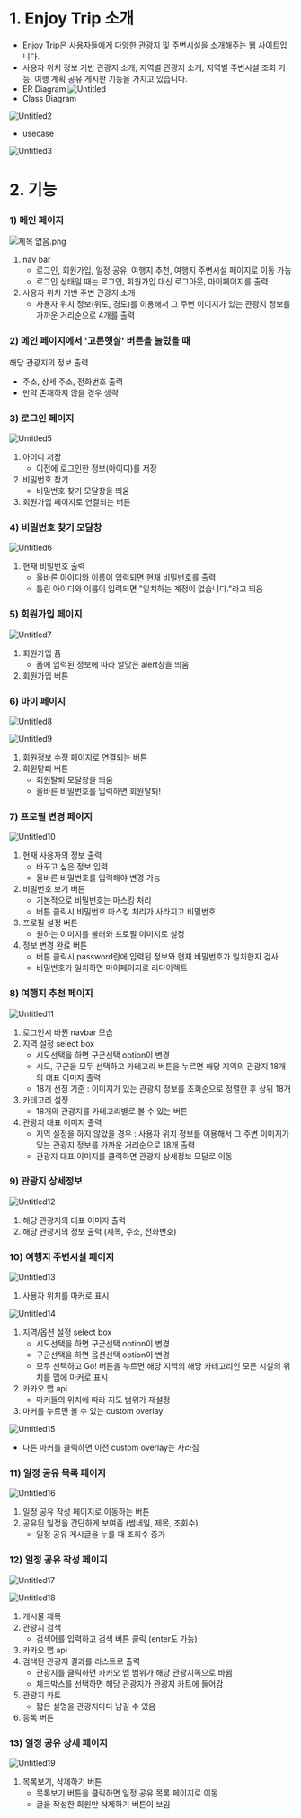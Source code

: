 # **1. Enjoy Trip 소개**

- Enjoy Trip은 사용자들에게 다양한 관광지 및 주변시설을 소개해주는 웹 사이트입니다.
- 사용자 위치 정보 기반 관광지 소개, 지역별 관광지 소개, 지역별 주변시설 조회 기능, 여행 계획 공유 게시판 기능을 가지고 있습니다.
- ER Diagram
  ![Untitled](https://user-images.githubusercontent.com/86768006/203838828-d7502014-86f9-4f96-8536-5760164f95ad.png)
- Class Diagram

![Untitled2](https://user-images.githubusercontent.com/86768006/203839402-50e9bce0-93b5-4400-9922-56bf2f7ed3f7.png)

- usecase

![Untitled3](https://user-images.githubusercontent.com/86768006/203839761-d8516048-68b3-48e5-a869-7f5f192ee285.png)

# **2. 기능**

### 1) 메인 페이지

![제목 없음.png](https://s3-us-west-2.amazonaws.com/secure.notion-static.com/e5534192-005d-4252-b5f2-4475001384bc/%EC%A0%9C%EB%AA%A9_%EC%97%86%EC%9D%8C.png)

1. nav bar
   - 로그인, 회원가입, 일정 공유, 여행지 추천, 여행지 주변시설 페이지로 이동 가능
   - 로그인 상태일 때는 로그인, 회원가입 대신 로그아웃, 마이페이지를 출력
2. 사용자 위치 기반 주변 관광지 소개
   - 사용자 위치 정보(위도, 경도)를 이용해서 그 주변 이미지가 있는 관광지 정보를 가까운 거리순으로 4개를 출력

### 2) 메인 페이지에서 '고른햇살' 버튼을 눌렀을 때

해당 관광지의 정보 출력

- 주소, 상세 주소, 전화번호 출력
- 만약 존재하지 않을 경우 생략

### 3) 로그인 페이지

![Untitled5](https://user-images.githubusercontent.com/86768006/203839819-8a1fdbbe-9f8f-4382-87ea-eb5d214f032e.png)

1. 아이디 저장
   - 이전에 로그인한 정보(아이디)를 저장
2. 비밀번호 찾기
   - 비밀번호 찾기 모달창을 띄움
3. 회원가입 페이지로 연결되는 버튼

### 4) 비밀번호 찾기 모달창

![Untitled6](https://user-images.githubusercontent.com/86768006/203839837-b4bf5803-0602-44dc-9cb1-e946416b3baf.png)

1. 현재 비밀번호 출력
   - 올바른 아이디와 이름이 입력되면 현재 비밀번호를 출력
   - 틀린 아이디와 이름이 입력되면 "일치하는 계정이 없습니다."라고 띄움

### 5) 회원가입 페이지

![Untitled7](https://user-images.githubusercontent.com/86768006/203839844-9091bd41-1242-4d79-bfe3-c8970902505e.png)

1. 회원가입 폼
   - 폼에 입력된 정보에 따라 알맞은 alert창을 띄움
2. 회원가입 버튼

### 6) 마이 페이지

![Untitled8](https://user-images.githubusercontent.com/86768006/203839900-d375d75f-3ee4-4c43-b8a5-157695f15911.png)

![Untitled9](https://user-images.githubusercontent.com/86768006/203839901-fffbe997-b084-4f88-8248-488cb99fc846.png)

1. 회원정보 수정 페이지로 연결되는 버튼
2. 회원탈퇴 버튼
   - 회원탈퇴 모달창을 띄움
   - 올바른 비밀번호를 입력하면 회원탈퇴!

### 7) 프로필 변경 페이지

![Untitled10](https://user-images.githubusercontent.com/86768006/203839904-69a27546-7e81-4d4d-bf13-0f40e2d780f3.png)

1. 현재 사용자의 정보 출력
   - 바꾸고 싶은 정보 입력
   - 올바른 비밀번호를 입력해야 변경 가능
2. 비밀번호 보기 버튼
   - 기본적으로 비밀번호는 마스킹 처리
   - 버튼 클릭시 비밀번호 마스킹 처리가 사라지고 비밀번호
3. 프로필 설정 버튼
   - 원하는 이미지를 불러와 프로필 이미지로 설정
4. 정보 변경 완료 버튼
   - 버튼 클릭시 password란에 입력된 정보와 현재 비밀번호가 일치한지 검사
   - 비밀번호가 일치하면 마이페이지로 리다이렉트

### 8) 여행지 추천 페이지

![Untitled11](https://user-images.githubusercontent.com/86768006/203839907-c1e14ee9-1519-4e05-b6c8-dbba0475418e.png)

1. 로그인시 바뀐 navbar 모습
2. 지역 설정 select box
   - 시도선택을 하면 구군선택 option이 변경
   - 시도, 구군을 모두 선택하고 카테고리 버튼을 누르면 해당 지역의 관광지 18개의 대표 이미지 출력
   - 18개 선정 기준 : 이미지가 있는 관광지 정보를 조회순으로 정렬한 후 상위 18개
3. 카테고리 설정
   - 18개의 관광지를 카테고리별로 볼 수 있는 버튼
4. 관광지 대표 이미지 출력
   - 지역 설정을 하지 않았을 경우 : 사용자 위치 정보를 이용해서 그 주변 이미지가 있는 관광지 정보를 가까운 거리순으로 18개 출력
   - 관광지 대표 이미지를 클릭하면 관광지 상세정보 모달로 이동

### 9) 관광지 상세정보

![Untitled12](https://user-images.githubusercontent.com/86768006/203839874-24254fe0-d8ac-42d8-a293-eb93b71bc3f0.png)

1. 해당 관광지의 대표 이미지 출력
2. 해당 관광지의 정보 출력 (제목, 주소, 전화번호)

### 10) 여행지 주변시설 페이지

![Untitled13](https://user-images.githubusercontent.com/86768006/203839884-c54f7b42-8dea-4290-a5d7-8535ac260f38.png)

1. 사용자 위치를 마커로 표시

![Untitled14](https://user-images.githubusercontent.com/86768006/203839885-44592e69-efc8-4741-a3e1-62f1f2c3ff47.png)

1. 지역/옵션 설정 select box
   - 시도선택을 하면 구군선택 option이 변경
   - 구군선택을 하면 옵션선택 option이 변경
   - 모두 선택하고 Go! 버튼을 누르면 해당 지역의 해당 카테고리인 모든 시설의 위치를 맵에 마커로 표시
2. 카카오 맵 api
   - 마커들의 위치에 따라 지도 범위가 재설정
3. 마커를 누르면 볼 수 있는 custom overlay

![Untitled15](https://user-images.githubusercontent.com/86768006/203839889-093ae612-924b-470a-98fa-4c7731e59c38.png)

- 다른 마커를 클릭하면 이전 custom overlay는 사라짐

### 11) 일정 공유 목록 페이지

![Untitled16](https://user-images.githubusercontent.com/86768006/203839891-24d74e65-7c18-4491-b1f0-14156151bb09.png)

1. 일정 공유 작성 페이지로 이동하는 버튼
2. 공유된 일정을 간단하게 보여줌 (썸네일, 제목, 조회수)
   - 일정 공유 게시글을 누를 때 조회수 증가

### 12) 일정 공유 작성 페이지

![Untitled17](https://user-images.githubusercontent.com/86768006/203839893-39f88596-1c7e-484c-b740-28d60e8df11c.png)

![Untitled18](https://user-images.githubusercontent.com/86768006/203839894-ed8856dd-1d6f-4b05-b53c-83c32c2abc59.png)

1. 게시물 제목
2. 관광지 검색
   - 검색어를 입력하고 검색 버튼 클릭 (enter도 가능)
3. 카카오 맵 api
4. 검색된 관광지 결과를 리스트로 출력
   - 관광지를 클릭하면 카카오 맵 범위가 해당 관광지쪽으로 바뀜
   - 체크박스를 선택하면 해당 관광지가 관광지 카트에 들어감
5. 관광지 카트
   - 짧은 설명을 관광지마다 남길 수 있음
6. 등록 버튼

### 13) 일정 공유 상세 페이지

![Untitled19](https://user-images.githubusercontent.com/86768006/203839897-b7e6ad5e-b070-498d-9dab-97bb632599cd.png)

1. 목록보기, 삭제하기 버튼
   - 목록보기 버튼을 클릭하면 일정 공유 목록 페이지로 이동
   - 글을 작성한 회원만 삭제하기 버튼이 보임
